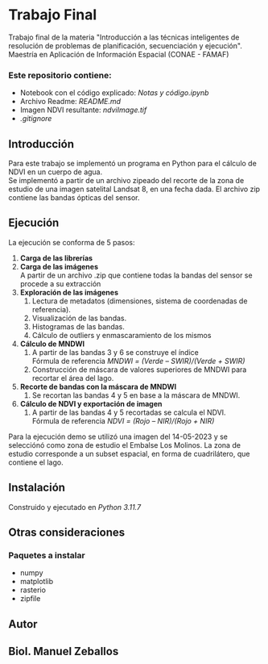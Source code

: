 # Trabajo Final  
Trabajo final de la materia "Introducción a las técnicas inteligentes de resolución de problemas de planificación, secuenciación y ejecución". Maestría en Aplicación de Información Espacial (CONAE - FAMAF)
### Este repositorio contiene:
- Notebook con el código explicado: *Notas y código.ipynb*
- Archivo Readme: *README.md*
- Imagen NDVI resultante: *ndviImage.tif*
- *.gitignore*  
## Introducción  
Para este trabajo se implementó un programa en Python para el cálculo de NDVI en un cuerpo de agua.  
Se implementó a partir de un archivo zipeado del recorte de la zona de estudio de una imagen satelital Landsat 8, en una fecha dada. El archivo zip contiene las bandas ópticas del sensor.
## Ejecución
La ejecución se conforma de 5 pasos:
1. **Carga de las librerías**
2. **Carga de las imágenes**  
    A partir de un archivo .zip que contiene todas la bandas del sensor se procede a su extracción
3. **Exploración de las imágenes**
   1. Lectura de metadatos (dimensiones, sistema de coordenadas de referencia).
   2. Visualización de las bandas.
   3. Histogramas de las bandas.
   4. Cálculo de outliers y enmascaramiento de los mismos
4. **Cálculo de MNDWI**
   1. A partir de las bandas 3 y 6 se construye el índice  
   Fórmula de referencia *MNDWI = (Verde – SWIR)/(Verde + SWIR)*   
   2. Construcción de máscara de valores superiores de MNDWI para recortar el área del lago.
5. **Recorte de bandas con la máscara de MNDWI**
   1. Se recortan las bandas 4 y 5 en base a la máscara de MNDWI.
6. **Cálculo de NDVI y exportación de imagen**
   1. A partir de las bandas 4 y 5 recortadas se calcula el NDVI.  
   Fórmula de referencia *NDVI = (Rojo – NIR)/(Rojo + NIR)*

Para la ejecución demo se utilizó una imagen del 14-05-2023 y se selecciónó como zona de estudio el Embalse Los Molinos. La zona de estudio corresponde a un subset espacial, en forma de cuadrilátero, que contiene el lago.
## Instalación  
Construido y ejecutado en *Python 3.11.7*
## Otras consideraciones  
### Paquetes a instalar
- numpy  
- matplotlib  
- rasterio  
- zipfile  
## Autor  
**Biol. Manuel Zeballos**
----